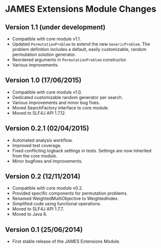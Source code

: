 JAMES Extensions Module Changes
===============================

Version 1.1 (under development)
---------------------------------

 - Compatible with core module v1.1.
 - Updated `PermutationProblem` to extend the new `GenericProblem`.
   The problem definition includes a default, easily customizable,
   random permutation solution generator.
 - Reordered arguments in `PermutationProblem` constructor.
 - Various improvements.

Version 1.0 (17/06/2015)
------------------------

 - Compatible with core module v1.0.
 - Dedicated customizable random generator per search.
 - Various improvements and minor bug fixes.
 - Moved SearchFactory interface to core module.
 - Moved to SLF4J API 1.7.12.

Version 0.2.1 (02/04/2015)
--------------------------

 - Automated analysis workflow.
 - Improved test coverage.
 - Fixed conflicting logback settings in tests. Settings are now inherited from
   the core module.
 - Minor bugfixes and improvements.

Version 0.2 (12/11/2014)
------------------------

 - Compatible with core module v0.2.
 - Provided specific components for permutation problems.
 - Renamed WeightedMultiObjective to WeightedIndex.
 - Simplified code using functional operations.
 - Moved to SLF4J API 1.7.7.
 - Moved to Java 8.


Version 0.1 (25/06/2014)
------------------------

 - First stable release of the JAMES Extensions Module.
